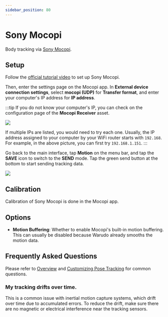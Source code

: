 ```yaml
---
sidebar_position: 80
---
```


# Sony Mocopi

Body tracking via [Sony Mocopi](https://electronics.sony.com/more/mocopi/all-mocopi/p/qmss1-uscx).

## Setup

Follow the [official tutorial video](https://www.sony.com/electronics/support/articles/00298063) to set up Sony Mocopi.

Then, enter the settings page on the Mocopi app. In **External device connection settings**, select **mocopi (UDP)** for **Transfer format**, and enter your computer's IP address for **IP address**.

:::tip
If you do not know your computer's IP, you can check on the configuration page of the **Mocopi Receiver** asset.

![](pathname:///doc-img/en-ifacialmocap-1.png)

If multiple IPs are listed, you would need to try each one. Usually, the IP address assigned to your computer by your WiFi router starts with `192.168`. For example, in the above picture, you can first try `192.168.1.151`.
:::

Go back to the main interface, tap **Motion** on the menu bar, and tap the **SAVE** icon to switch to the **SEND** mode. Tap the green send button at the bottom to start sending tracking data.

![](pathname:///doc-img/en-mocopi-1.png)

## Calibration

Calibration of Sony Mocopi is done in the Mocopi app.

## Options

* **Motion Buffering**: Whether to enable Mocopi's built-in motion buffering. This can usually be disabled because Warudo already smooths the motion data.

## Frequently Asked Questions

Please refer to [Overview](overview#FAQ) and [Customizing Pose Tracking](body-tracking#FAQ) for common questions.

### My tracking drifts over time.

This is a common issue with inertial motion capture systems, which drift over time due to accumulated errors. To reduce the drift, make sure there are no magnetic or electrical interference near the tracking sensors.
